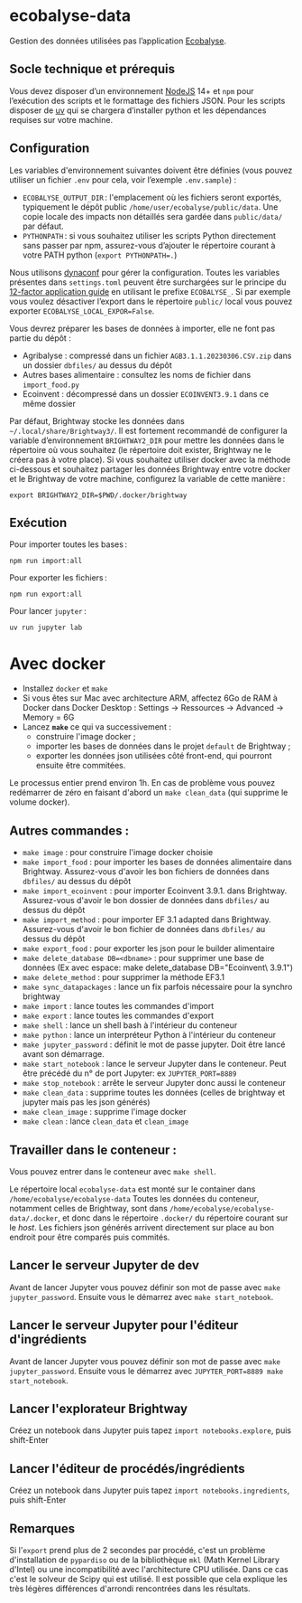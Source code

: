 # ecobalyse-data

Gestion des données utilisées pas l’application [Ecobalyse](https://github.com/MTES-MCT/ecobalyse).


## Socle technique et prérequis


Vous devez disposer d’un environnement [NodeJS](https://nodejs.org/fr/) 14+ et `npm` pour l’exécution des scripts et le formattage des fichiers JSON. Pour les scripts disposer de [uv](https://docs.astral.sh/uv/) qui se chargera d’installer python et les dépendances requises sur votre machine.


## Configuration

Les variables d'environnement suivantes doivent être définies (vous pouvez utiliser un fichier `.env` pour cela, voir l’exemple `.env.sample`) :

- `ECOBALYSE_OUTPUT_DIR` : l'emplacement où les fichiers seront exportés, typiquement le dépôt public `/home/user/ecobalyse/public/data`. Une copie locale des impacts non détaillés sera gardée dans `public/data/` par défaut.
- `PYTHONPATH` : si vous souhaitez utiliser les scripts Python directement sans passer par npm, assurez-vous d’ajouter le répertoire courant à votre PATH python (`export PYTHONPATH=.`)

Nous utilisons [dynaconf](https://www.dynaconf.com/) pour gérer la configuration. Toutes les variables présentes dans `settings.toml` peuvent être surchargées sur le principe du [12-factor application guide](https://12factor.net/config) en utilisant le prefixe `ECOBALYSE_`. Si par exemple vous voulez désactiver l’export dans le répertoire `public/` local vous pouvez exporter `ECOBALYSE_LOCAL_EXPOR=False`.

Vous devrez préparer les bases de données à importer, elle ne font pas partie du dépôt :
  - Agribalyse : compressé dans un fichier `AGB3.1.1.20230306.CSV.zip` dans un dossier `dbfiles/` au dessus du dépôt
  - Autres bases alimentaire : consultez les noms de fichier dans `import_food.py`
  - Ecoinvent : décompressé dans un dossier `ECOINVENT3.9.1` dans ce même dossier

Par défaut, Brightway stocke les données dans `~/.local/share/Brightway3/`. Il est fortement recommandé de configurer la variable d’environnement `BRIGHTWAY2_DIR` pour mettre les données dans le répertoire où vous souhaitez (le répertoire doit exister, Brightway ne le créera pas à votre place). Si vous souhaitez utiliser docker avec la méthode ci-dessous et souhaitez partager les données Brightway entre votre docker et le Brightway de votre machine, configurez la variable de cette manière :

    export BRIGHTWAY2_DIR=$PWD/.docker/brightway

## Exécution

Pour importer toutes les bases :

    npm run import:all

Pour exporter les fichiers :

    npm run export:all

Pour lancer `jupyter` :

    uv run jupyter lab

# Avec docker

- Installez `docker` et `make`
- Si vous êtes sur Mac avec architecture ARM, affectez 6Go de RAM à Docker dans Docker Desktop :
  Settings → Ressources → Advanced → Memory = 6G
- Lancez **`make`** ce qui va successivement :
  - construire l'image docker ;
  - importer les bases de données dans le projet `default` de Brightway ;
  - exporter les données json utilisées côté front-end, qui pourront ensuite être commitées.

Le processus entier prend environ 1h. En cas de problème vous pouvez redémarrer de zéro en faisant
d'abord un `make clean_data` (qui supprime le volume docker).

## Autres commandes :

- `make image` : pour construire l'image docker choisie
- `make import_food` : pour importer les bases de données alimentaire dans Brightway.
  Assurez-vous d'avoir les bon fichiers de données dans `dbfiles/` au dessus du dépôt
- `make import_ecoinvent` : pour importer Ecoinvent 3.9.1. dans Brightway.
  Assurez-vous d'avoir le bon dossier de données dans `dbfiles/` au dessus du dépôt
- `make import_method` : pour importer EF 3.1 adapted dans Brightway.
  Assurez-vous d'avoir le bon fichier de données dans `dbfiles/` au dessus du dépôt
- `make export_food` : pour exporter les json pour le builder alimentaire
- `make delete_database DB=<dbname>` : pour supprimer une base de données (Ex avec espace: make delete_database DB="Ecoinvent\ 3.9.1")
- `make delete_method` : pour supprimer la méthode EF3.1
- `make sync_datapackages` : lance un fix parfois nécessaire pour la synchro brightway
- `make import` : lance toutes les commandes d'import
- `make export` : lance toutes les commandes d'export
- `make shell` : lance un shell bash à l'intérieur du conteneur
- `make python` : lance un interpréteur Python à l'intérieur du conteneur
- `make jupyter_password` : définit le mot de passe jupyter. Doit être lancé avant son démarrage.
- `make start_notebook` : lance le serveur Jupyter dans le conteneur.
  Peut être précédé du n° de port Jupyter: ex `JUPYTER_PORT=8889`
- `make stop_notebook` : arrête le serveur Jupyter donc aussi le conteneur
- `make clean_data` : supprime toutes les données (celles de brightway et jupyter mais pas les json
  générés)
- `make clean_image` : supprime l'image docker
- `make clean` : lance `clean_data` et `clean_image`

## Travailler dans le conteneur :

Vous pouvez entrer dans le conteneur avec `make shell`.

Le répertoire local `ecobalyse-data` est monté sur le container dans `/home/ecobalyse/ecobalyse-data`
Toutes les données du conteneur, notamment celles de Brightway, sont dans
`/home/ecobalyse/ecobalyse-data/.docker`, et donc dans le répertoire `.docker/` du répertoire courant sur le _host_.
Les fichiers json générés arrivent directement sur place au bon endroit pour être comparés puis commités.

## Lancer le serveur Jupyter de dev

Avant de lancer Jupyter vous pouvez définir son mot de passe avec `make jupyter_password`. Ensuite
vous le démarrez avec `make start_notebook`.

## Lancer le serveur Jupyter pour l'éditeur d'ingrédients

Avant de lancer Jupyter vous pouvez définir son mot de passe avec `make jupyter_password`. Ensuite
vous le démarrez avec `JUPYTER_PORT=8889 make start_notebook`.

## Lancer l'explorateur Brightway

Créez un notebook dans Jupyter puis tapez `import notebooks.explore`, puis shift-Enter

## Lancer l'éditeur de procédés/ingrédients

Créez un notebook dans Jupyter puis tapez `import notebooks.ingredients`, puis shift-Enter

## Remarques

Si l'`export` prend plus de 2 secondes par procédé, c'est un problème d'installation de `pypardiso`
ou de la bibliothèque `mkl` (Math Kernel Library d'Intel) ou une incompatibilité avec l'architecture
CPU utilisée. Dans ce cas c'est le solveur de Scipy qui est utilisé. Il est possible que cela
explique les très légères différences d'arrondi rencontrées dans les résultats.
